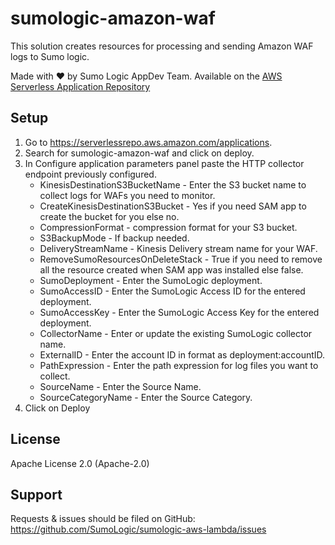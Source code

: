 # sumologic-amazon-waf

This solution creates resources for processing and sending Amazon WAF logs to Sumo logic.

Made with ❤️ by Sumo Logic AppDev Team. Available on the [AWS Serverless Application Repository](https://aws.amazon.com/serverless)

## Setup
1. Go to https://serverlessrepo.aws.amazon.com/applications.
2. Search for sumologic-amazon-waf and click on deploy.
3. In Configure application parameters panel paste the HTTP collector endpoint previously configured.
    - KinesisDestinationS3BucketName - Enter the S3 bucket name to collect logs for WAFs you need to monitor.
    - CreateKinesisDestinationS3Bucket - Yes if you need SAM app to create the bucket for you else no.
    - CompressionFormat - compression format for your S3 bucket.
    - S3BackupMode - If backup needed.
    - DeliveryStreamName - Kinesis Delivery stream name for your WAF.
    - RemoveSumoResourcesOnDeleteStack - True if you need to remove all the resource created when SAM app was installed else false.
    - SumoDeployment - Enter the SumoLogic deployment.
    - SumoAccessID - Enter the SumoLogic Access ID for the entered deployment.
    - SumoAccessKey - Enter the SumoLogic Access Key for the entered deployment.
    - CollectorName - Enter or update the existing SumoLogic collector name.
    - ExternalID - Enter the account ID in format as deployment:accountID.
    - PathExpression - Enter the path expression for log files you want to collect.
    - SourceName - Enter the Source Name.
    - SourceCategoryName - Enter the Source Category.
4. Click on Deploy

## License

Apache License 2.0 (Apache-2.0)

## Support
Requests & issues should be filed on GitHub: https://github.com/SumoLogic/sumologic-aws-lambda/issues
